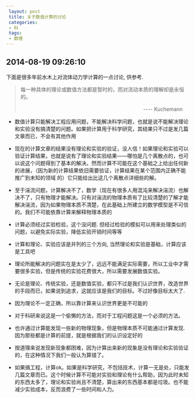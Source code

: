 ```yaml
---
 layout: post
 title: 关于数值计算的讨论
 categories:
 - 科
 tags:
 - 数理
---
```


## 2014-08-19 09:26:10

下面是很多年前水木上对流体动力学计算的一点讨论, 供参考.


>每一种具体的理论或数值方法都是暂时的，而对流动本质的理解却是永恒的。
>
>　　　　　　　　　　　　　　　　　　　　　　　　---- Kuchemann

- 数值计算只能解决工程应用问题，不能解决科学问题，也就是说不能解决理论和实验没有搞清楚的问题。如果把计算用于科学研究，其结果只不过是发几篇文章而已，不会有其他作用

- 现在的计算文章的结果没有理论和实验的验证，没人信！如果理论和实验可以验证计算结果，也就是说有了理论和实验结果——哪怕是几个离散点的，也可以说这个问题得到了基本的解决。然而计算不可能在这个基础之上给出任何新的进展，（因为新的计算结果依旧需要验证，计算结果在某个范围内正确不能推广到未知的领域 的）它只能给出比这几个离散点详细些的解。

- 至于湍流问题，计算解决不了，数学（现在有很多人用混沌来解决湍流）也解决不了，只有物理才能解决。只有对湍流的物理本质有了比较清楚的了解才能解决湍流，因为如果物理本质不清楚，在此基础上所建立的数学模型是不可信的。我们不可能依靠计算来解释物理本质的

- 计算必须经过实验检验，这个没问题. 但经过检验的模拟可以用来处理类似的问题，以避免实际实验，降低实验开销时间等等

- 计算和理论、实验应该是并列的三个方向, 当然理论和实验是基础，计算应该是工具吧

- 理论所能解决的问题实在是太少了，远远不能满足实际需要，所以工业中才需要很多实验，但是传统的实验花费很大，所以需要发展数值实验。

- 无论是理论、传统实验，还是数值实验，都只不过是我们认识世界，改造世界的手段而已，如果说到追求，这就应该是我们的目标。不过好像目标太大了.

- 因为理论不一定正确，所以靠计算来认识世界更是不可能的

- 对于科研来说这是一个偷懒的方法，而对于工程问题这是一个必须的方法。

- 也许通过计算能发现一些新的物理现象，但是物理本质不可能通过计算发现. 因为那些都是计算的前提，就是根据我们的认识设定好的

- 按道理来说发现新现象都困难，因为计算出来新的现象是没有理论和实验验证的，在这种情况下我们一般认为算错了。

- 如果搞工程，计算ok。如果是科学研究，不包括技术，计算一无是处，只能发几篇文章而已。这个时候计算不可能对实验和理论有什么帮助，因为此时未知的东西太多了，理论和实验尚且不清楚，算出来的东西基本都是垃圾。也不能减少实验成本，反而浪费了一些时间和人力。





